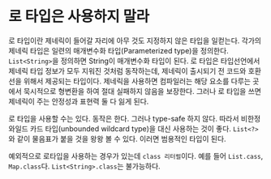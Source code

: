 # 로 타입은 사용하지 말라

로 타입이란 제네릭이 들어갈 자리에 아무 것도 지정하지 않은 타입을 일컫는다. 각가의 제네릭 타입은 일련의 매개변수화 타입(Parameterized type)을 정의한다.
`List<String>`을 정의하면 String이 매개변수화 타입이 된다. 로 타입은 타입선언에서 제네릭 타입 정보가 모두 지워진 것처럼 동작하는데, 제네릭이 출시되기
전 코드와 호환선을 위해서 제공되는 타입이다.
제네릭을 사용하면 컴파일러는 해당 요소를 다루는 곳에서 묵시적으로 형변환을 하여 절대 실패하지 않음을 보장한다. 그러나 로 타입을 쓰면 제네릭이 주는 안정성과 표현력 둘 다
잃게 된다. 

로 타입을 사용할 수는 있다. 동작은 한다. 그러나 type-safe 하지 않다. 따라서 비한정 와일드 카드 타입(unbounded wildcard type)을 대신 사용하는 것이 좋다.
`List<?>`와 같이 물음표가 붙을 것을 왕왕 볼 수 있다. 이러면 범용적인 타입이 된다.

예외적으로 로타입을 사용하는 경우가 있는데 `class 리터럴`이다. 예를 들어 `List.cass`, `Map.class`다. `List<String>.class`는 불가능하다.



